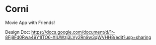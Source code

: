 # Corni
Movie App with Friends!

Design Doc:
https://docs.google.com/document/d/1r-8Fj8Fd0Rwa49Y1lTO6-XIUWzj3LVy2Rn9w3qWVHH8/edit?usp=sharing
